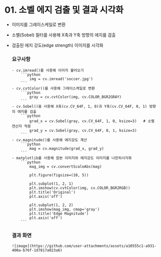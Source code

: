 # 01. 소벨 에지 검출 및 결과 시각화

- 이미지를 그레이스케일로 변환
- 소벨(Sobel) 필터를 사용해 X축과 Y축 방향의 에지를 검출
- 검출된 에지 강도(edge strength) 이미지를 시각화

    ### 요구사항
      - cv.imread()를 사용해 이미지 불러오기
          ```python
              img = cv.imread('soccer.jpg')
          ```
      - cv.cvtColor()를 사용해 그레이스케일로 변환
          ```python
              gray = cv.cvtColor(img, cv.COLOR_BGR2GRAY) 
          ```
      - cv.Sobel()을 사용해 X축(cv.CV_64F, 1, 0)과 Y축(cv.CV_64F, 0, 1) 방향의 에지를 검출
          ```python
              grad_x = cv.Sobel(gray, cv.CV_64F, 1, 0, ksize=3)   # 소벨 연산자 적용
              grad_y = cv.Sobel(gray, cv.CV_64F, 0, 1, ksize=3)
          ```
      - cv.magnitude()를 사용해 에지강도 계산
          ```python
              mag = cv.magnitude(grad_x, grad_y)
          ```
      - matplotlib를 사용해 원본 이미지와 에지강도 이미지를 나란히시각화
          ```python
              mag_img = cv.convertScaleAbs(mag)   

              plt.figure(figsize=(10, 5))
                
              plt.subplot(1, 2, 1)
              plt.imshow(cv.cvtColor(img, cv.COLOR_BGR2RGB))
              plt.title('Original')
              plt.axis('off')
                
              plt.subplot(1, 2, 2)
              plt.imshow(mag_img, cmap='gray')
              plt.title('Edge Magnitude')
              plt.axis('off') 
          ```
  ### 결과 화면
      ![image](https://github.com/user-attachments/assets/a10555c1-a931-400a-b76f-1d7817a023a6)

      
